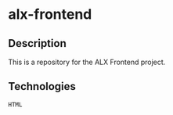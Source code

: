 # alx-frontend

## Description
This is a repository for the ALX Frontend project.

## Technologies
```HTML```